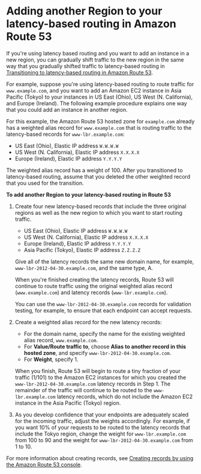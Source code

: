 # Adding another Region to your latency\-based routing in Amazon Route 53<a name="TutorialAddingLBRRegion"></a>

If you're using latency based routing and you want to add an instance in a new region, you can gradually shift traffic to the new region in the same way that you gradually shifted traffic to latency\-based routing in [Transitioning to latency\-based routing in Amazon Route 53](TutorialTransitionToLBR.md)\. 

For example, suppose you're using latency\-based routing to route traffic for `www.example.com`, and you want to add an Amazon EC2 instance in Asia Pacific \(Tokyo\) to your instances in US East \(Ohio\), US West \(N\. California\), and Europe \(Ireland\)\. The following example procedure explains one way that you could add an instance in another region\.

For this example, the Amazon Route 53 hosted zone for `example.com` already has a weighted alias record for `www.example.com` that is routing traffic to the latency\-based records for `www-lbr.example.com`:
+ US East \(Ohio\), Elastic IP address `W.W.W.W`
+ US West \(N\. California\), Elastic IP address `X.X.X.X`
+ Europe \(Ireland\), Elastic IP address `Y.Y.Y.Y` 

The weighted alias record has a weight of 100\. After you transitioned to latency\-based routing, assume that you deleted the other weighted record that you used for the transition\. <a name="TutorialAddingLBRRegionProcedure"></a>

**To add another Region to your latency\-based routing in Route 53**

1. Create four new latency\-based records that include the three original regions as well as the new region to which you want to start routing traffic\.
   + US East \(Ohio\), Elastic IP address `W.W.W.W`
   + US West \(N\. California\), Elastic IP address `X.X.X.X`
   + Europe \(Ireland\), Elastic IP address `Y.Y.Y.Y` 
   + Asia Pacific \(Tokyo\), Elastic IP address `Z.Z.Z.Z` 

   Give all of the latency records the same new domain name, for example, `www-lbr-2012-04-30.example.com`, and the same type, A\.

   When you're finished creating the latency records, Route 53 will continue to route traffic using the original weighted alias record \(`www.example.com`\) and latency records \(`www-lbr.example.com`\)\.

   You can use the `www-lbr-2012-04-30.example.com` records for validation testing, for example, to ensure that each endpoint can accept requests\.

1. Create a weighted alias record for the new latency records:
   + For the domain name, specify the name for the existing weighted alias record, `www.example.com`\.
   + For **Value/Route traffic to**, choose **Alias to another record in this hosted zone**, and specify `www-lbr-2012-04-30.example.com`\.
   + For **Weight**, specify 1\.

   When you finish, Route 53 will begin to route a tiny fraction of your traffic \(1/101\) to the Amazon EC2 instances for which you created the `www-lbr-2012-04-30.example.com` latency records in Step 1\. The remainder of the traffic will continue to be routed to the `www-lbr.example.com` latency records, which do not include the Amazon EC2 instance in the Asia Pacific \(Tokyo\) region\. 

1. As you develop confidence that your endpoints are adequately scaled for the incoming traffic, adjust the weights accordingly\. For example, if you want 10% of your requests to be routed to the latency records that include the Tokyo region, change the weight for `www-lbr.example.com` from 100 to 90 and the weight for `www-lbr-2012-04-30.example.com` from 1 to 10\.

For more information about creating records, see [Creating records by using the Amazon Route 53 console](resource-record-sets-creating.md)\.